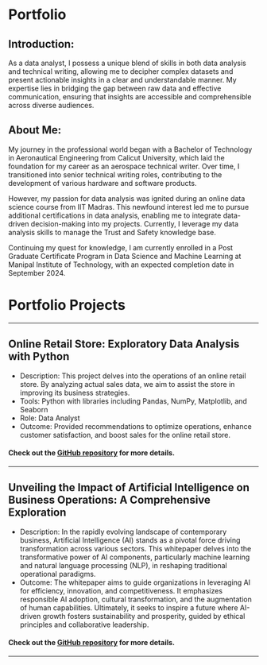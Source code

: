 # Portfolio

## Introduction:
As a data analyst, I possess a unique blend of skills in both data analysis and technical writing, allowing me to decipher complex datasets and present actionable insights in a clear and understandable manner. My expertise lies in bridging the gap between raw data and effective communication, ensuring that insights are accessible and comprehensible across diverse audiences.

## About Me:
My journey in the professional world began with a Bachelor of Technology in Aeronautical Engineering from Calicut University, which laid the foundation for my career as an aerospace technical writer. Over time, I transitioned into senior technical writing roles, contributing to the development of various hardware and software products.

However, my passion for data analysis was ignited during an online data science course from IIT Madras. This newfound interest led me to pursue additional certifications in data analysis, enabling me to integrate data-driven decision-making into my projects. Currently, I leverage my data analysis skills to manage the Trust and Safety knowledge base.

Continuing my quest for knowledge, I am currently enrolled in a Post Graduate Certificate Program in Data Science and Machine Learning at Manipal Institute of Technology, with an expected completion date in September 2024.

# Portfolio Projects
---

## Online Retail Store: Exploratory Data Analysis with Python
- Description: This project delves into the operations of an online retail store. By analyzing actual sales data, we aim to assist the store in improving its business strategies.
- Tools: Python with libraries including Pandas, NumPy, Matplotlib, and Seaborn
- Role: Data Analyst
- Outcome: Provided recommendations to optimize operations, enhance customer satisfaction, and boost sales for the online retail store.

#### Check out the <a href="https://github.com/Midhunkalavara/Online-Retail-Store" target="_blank">GitHub repository</a> for more details.

---
## Unveiling the Impact of Artificial Intelligence on Business Operations: A Comprehensive Exploration
- Description: In the rapidly evolving landscape of contemporary business, Artificial Intelligence (AI) stands as a pivotal force driving transformation across various sectors. This whitepaper delves into the transformative power of AI components, particularly machine learning and natural language processing (NLP), in reshaping traditional operational paradigms.
- Outcome: The whitepaper aims to guide organizations in leveraging AI for efficiency, innovation, and competitiveness. It emphasizes responsible AI adoption, cultural transformation, and the augmentation of human capabilities. Ultimately, it seeks to inspire a future where AI-driven growth fosters sustainability and prosperity, guided by ethical principles and collaborative leadership.

#### Check out the <a href="https://github.com/Midhunkalavara/The-Impact-of-Artificial-Intelligence-on-Business-Processes" target="_blank">GitHub repository</a> for more details.

---

